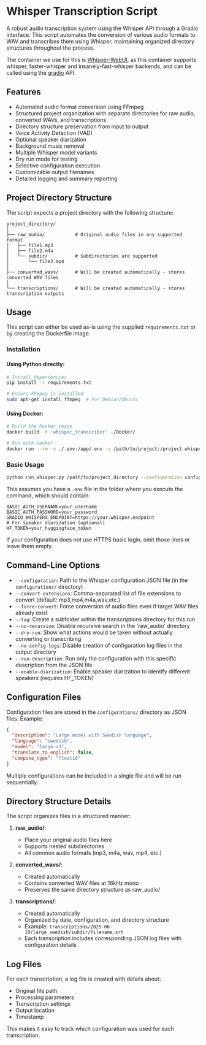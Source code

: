 # Whisper Transcription Script

A robust audio transcription system using the Whisper API through a Gradio interface. This script automates the conversion of various audio formats to WAV and transcribes them using Whisper, maintaining organized directory structures throughout the process.

The container we use for this is [Whisper-WebUI](https://github.com/jhj0517/Whisper-WebUI), as this
container supports whisper, faster-whisper and insanely-fast-whisper backends, and can be called using the
[gradio](https://www.gradio.app/) API.

## Features

* Automated audio format conversion using FFmpeg
* Structured project organization with separate directories for raw audio, converted WAVs, and transcriptions
* Directory structure preservation from input to output
* Voice Activity Detection (VAD)
* Optional speaker diarization
* Background music removal
* Multiple Whisper model variants
* Dry run mode for testing
* Selective configuration execution
* Customizable output filenames
* Detailed logging and summary reporting

## Project Directory Structure

The script expects a project directory with the following structure:

```
project_directory/
│
├── raw_audio/           # Original audio files in any supported format
│   ├── file1.mp3
│   ├── file2.m4a
│   └── subdir/          # Subdirectories are supported
│       └── file3.mp4
│
├── converted_wavs/      # Will be created automatically - stores converted WAV files
│
└── transcriptions/      # Will be created automatically - stores transcription outputs
```

## Usage

This script can either be used as-is using the supplied `requirements.txt` or by creating the Dockerfile image.

### Installation

#### Using Python directly:

```bash
# Install dependencies
pip install -r requirements.txt

# Ensure FFmpeg is installed
sudo apt-get install ffmpeg  # For Debian/Ubuntu
```

#### Using Docker:

```bash
# Build the Docker image
docker build -t 'whisper_transcriber' ./Docker/

# Run with Docker
docker run --rm -v ./.env:/app/.env -v /path/to/project:/project whisper_transcriber run_whisper.py /project --configuration default_config
```

### Basic Usage

```bash
python run_whisper.py /path/to/project_directory --configuration configurations/large_default_swedish.json
```

This assumes you have a `.env` file in the folder where you execute the command, which should contain:

```
BASIC_AUTH_USERNAME=your_username
BASIC_AUTH_PASSWORD=your_password
GRADIO_WHISPERX_ENDPOINT=https://your.whisper.endpoint
# For speaker diarization (optional)
HF_TOKEN=your_huggingface_token
```

If your configuration does not use HTTPS basic login, omit those lines or leave them empty.

## Command-Line Options

* `--configuration`: Path to the Whisper configuration JSON file (in the `configurations/` directory)
* `--convert-extensions`: Comma-separated list of file extensions to convert (default: mp3,mp4,m4a,wav,etc.)
* `--force-convert`: Force conversion of audio files even if target WAV files already exist
* `--tag`: Create a subfolder within the transcriptions directory for this run
* `--no-recursive`: Disable recursive search in the 'raw_audio' directory
* `--dry-run`: Show what actions would be taken without actually converting or transcribing
* `--no-config-logs`: Disable creation of configuration log files in the output directory
* `--run-description`: Run only the configuration with this specific description from the JSON file
* `--enable-diarization`: Enable speaker diarization to identify different speakers (requires HF_TOKEN)

## Configuration Files

Configuration files are stored in the `configurations/` directory as JSON files. Example:

```json
{
  "description": "Large model with Swedish language",
  "language": "swedish",
  "model": "large-v3",
  "translate_to_english": false,
  "compute_type": "float16"
}
```

Multiple configurations can be included in a single file and will be run sequentially.

## Directory Structure Details

The script organizes files in a structured manner:

1. **raw_audio/**:
   - Place your original audio files here
   - Supports nested subdirectories
   - All common audio formats (mp3, m4a, wav, mp4, etc.)

2. **converted_wavs/**:
   - Created automatically
   - Contains converted WAV files at 16kHz mono
   - Preserves the same directory structure as raw_audio/

3. **transcriptions/**:
   - Created automatically
   - Organized by date, configuration, and directory structure
   - Example: `transcriptions/2025-06-10/large_swedish/subdir/filename.srt`
   - Each transcription includes corresponding JSON log files with configuration details

## Log Files

For each transcription, a log file is created with details about:
- Original file path
- Processing parameters
- Transcription settings
- Output location
- Timestamp

This makes it easy to track which configuration was used for each transcription.
